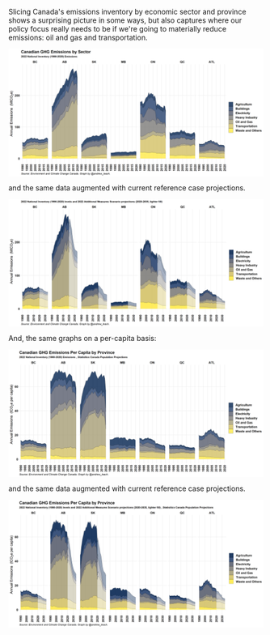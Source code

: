 Slicing Canada's emissions inventory by economic sector and province shows a surprising picture in some ways, but also captures where our policy focus really needs to be if we're going to materially reduce emissions: oil and gas and transportation.

<a href="images/inventory_prov.png" target="_blank">
  <img border="0" align="center"  src="images/inventory_prov.png"/>
</a>

and the same data augmented with current reference case projections.

<a href="images/inventory_proj.png" target="_blank">
  <img border="0" align="center"  src="images/inventory_proj.png"/>
</a>


And, the same graphs on a per-capita basis:

<a href="images/inventory_prov_pc.png" target="_blank">
  <img border="0" align="center"  src="images/inventory_prov_pc.png"/>
</a>

and the same data augmented with current reference case projections.

<a href="images/inventory_proj_pc.png" target="_blank">
  <img border="0" align="center"  src="images/inventory_proj_pc.png"/>
</a>
